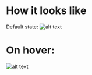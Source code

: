 # How it looks like
Default state:
![alt text](https://github.com/vladthedev/FlexSlider/blob/master/src/img/Slider.png)
# On hover:
![alt text](https://github.com/vladthedev/FlexSlider/blob/master/src/img/SliderOnHover.png)